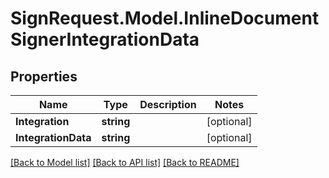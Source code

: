 # SignRequest.Model.InlineDocumentSignerIntegrationData
## Properties

Name | Type | Description | Notes
------------ | ------------- | ------------- | -------------
**Integration** | **string** |  | [optional] 
**IntegrationData** | **string** |  | [optional] 

[[Back to Model list]](../README.md#documentation-for-models) [[Back to API list]](../README.md#documentation-for-api-endpoints) [[Back to README]](../README.md)

